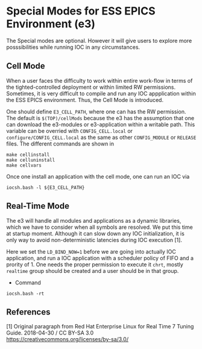 Special Modes for ESS EPICS Environment (e3)
===

The Special modes are optional. However it will give users to explore more posssibilities while running IOC in any circumstances. 

## Cell Mode

When a user faces the difficulty to work within entire work-flow in terms of the tighted-controlled deployment or within limited RW permissions. Sometimes, it is very difficult to compile and run any IOC appplication within the ESS EPICS environment. Thus, the Cell Mode is introduced. 

One should define `E3_CELL_PATH`, where one can has the RW permission. The default is `$(TOP)/cellMods` because the e3 has the assumption that one can download the e3-modules or e3-application within a writable path. This variable can be overried with `CONFIG_CELL.local` or `configure/CONFIG_CELL.local` as the same as other `CONFIG_MODULE` or `RELEASE` files. The different commands are shown in 
```
make cellinstall
make celluninstall
make cellvars
```
Once one install an application with the cell mode, one can run an IOC via
```
iocsh.bash -l ${E3_CELL_PATH}
```




## Real-Time Mode

The e3 will handle all modules and applications as a dynamic libraries, which we have to consider when all symbols are resolved. We put this time at startup moment. Although it can slow down any IOC initialization, it is only way to avoid non-deterministic latencies during IOC execution [1].

Here we set the `LD_BIND_NOW=1` before we are going into actually IOC application, and run a IOC application with a scheduler policy of FIFO and a prority of 1. One needs the proper permission to execute it `chrt`, mostly `realtime` group should be created and a user should be in that group. 

* Command
```
iocsh.bash -rt 
```

## References
[1] Original paragraph from Red Hat Enterprise Linux for Real Time 7 Tuning Guide. 2018-04-30 / CC BY-SA 3.0 https://creativecommons.org/licenses/by-sa/3.0/ 
